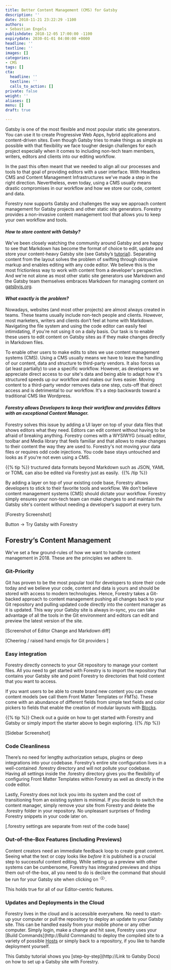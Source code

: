 ```yaml
---
title: Better Content Management (CMS) for Gatsby
description: ''
date: 2018-11-21 23:22:29 -1100
authors:
- Sebastian Engels
publishdate: 2018-12-05 17:00:00 -1100
expirydate: 2030-01-01 04:00:00 +0000
headline: ''
textline: ''
images: []
categories:
- CMS
tags: []
cta:
  headline: ''
  textline: ''
  calls_to_action: []
private: false
weight: ''
aliases: []
menu: []
draft: true

---
```

Gatsby is one of the most flexible and most popular static site generators. You can use it to create Progressive Web Apps, hybrid applications and content-driven sites. Even though Gatsby tries to make things as simple as possible with that flexibility we face tougher design challenges for each project especially when it comes to including non-tech team members, writers, editors and clients into our editing workflow.

In the past this often meant that we needed to align all our processes and tools to that goal of providing editors with a user interface. With Headless CMS and Content Management Infrastructures we've made a step in the right direction. Nevertheless, even today, using a CMS usually means drastic compromises in our workflow and how we store our code, content and data.

Forestry now supports Gatsby and challenges the way we approach content management for Gatsby projects and other static site generators. Forestry provides a non-invasive content management tool that allows you to keep your own workflow and tools.

#### _How to store content with Gatsby?_

We've been closely watching the community around Gatsby and are happy to see that Markdown has become the format of choice to edit, update and store your content-heavy Gatsby site (see Gatsby’s [tutorial](https://www.gatsbyjs.org/tutorial/part-six/#transformer-plugins)). Separating content from the layout solves the problem of swifting through obtrusive markup and enables editing with any code editor. We believe this is the most frictionless way to work with content from a developer's perspective. And we're not alone as most other static site generators use Markdown and the Gatsby team themselves embraces Markdown for managing content on [gatsbyjs.org](https://gatsbyjs.org).

#### _What exactly is the problem?_

Nowadays, websites (and most other projects) are almost always created in teams. These teams usually include non-tech people and clients. However, most marketers, writers and clients don’t feel at home with Markdown. Navigating the file system and using the code editor can easily feel intimidating, if you're not using it on a daily basis. Our task is to enable these users to edit content on Gatsby sites as if they make changes directly in Markdown files.

To enable other users to make edits to sites we use content management systems (CMS). Using a CMS usually means we have to leave the handling of our content, data and structure to third-party vendors. It also forces us (at least partially) to use a specific workflow. However, as developers we appreciate direct access to our site's data and being able to adapt how it's structured speeds up our workflow and makes our lives easier. Moving content to a third-party vendor removes data one step, cuts-off that direct access and is detrimental to our workflow. It's a step backwards toward a traditional CMS like Wordpress.

#### _Forestry allows Developers to keep their workflow and provides Editors with an exceptional Content Manager._

Forestry solves this issue by adding a UI layer on top of your data files that shows editors what they need. Editors can edit content without having to be afraid of breaking anything. Forestry comes with a WYSIWYG (visual) editor, toolbar and Media library that feels familiar and that allows to make changes to their content the way they are used to. Forestry's not moving your data files or requires odd code injections. You code base stays untouched and looks as if you're not even using a CMS.

{{% tip %}}
tructured data formats beyond Markdown such as JSON, YAML or TOML can also be edited via Forestry just as easily. 
{{% /tip %}}

By adding a layer on top of your existing code base, Forestry allows developers to stick to their favorite tools and workflow. We don’t believe content management systems (CMS) should dictate your workflow. Forestry simply ensures your non-tech team can make changes to and maintain the Gatsby site's content without needing a developer’s support at every turn.

\[Forestry Screenshot\]

Button → Try Gatsby with Forestry

## Forestry’s Content Management

We've set a few ground-rules of how we want to handle content management in 2018. These are the principles we adhere to.

### Git-Priority

Git has proven to be the most popular tool for developers to store their code today and we believe your code, content and data is yours and should be stored with access to modern technologies. Hence, Forestry takes a Git-backed approach to content management pushing all changes back to your Git repository and pulling updated code directly into the content manager as it is updated. This way your Gatsby site is always in-sync, you can take advantage of all the tools in the Git environment and editors can edit and preview the latest version of the site.

\[Screenshot of Editor Change and Markdown diff\]

\[Cheering / raised hand emojis for Git providers \]

### Easy integration

Forestry directly connects to your Git repository to manage your content files. All you need to get started with Forestry is to import the repository that contains your Gatsby site and point Forestry to directories that hold content that you want to access.

If you want users to be able to create brand new content you can create content models (we call them Front Matter Templates or FMTs). These come with an abundance of different fields from simple text fields and color pickers to fields that enable the creation of modular layouts with [Blocks](https://forestry.io/docs/settings/fields/blocks/).

{{% tip %}}
Check out a guide on how to get started with Forestry and Gatsby or simply import the starter above to begin exploring.
{{% /tip %}}

\[Sidebar Screenshot\]

### Code Cleanliness

There’s no need for lengthy authorization setups, plugins or deep integrations into your codebase. Forestry’s entire site configuration lives in a well-contained .forestry directory and will not pollute your codebase. Having all settings inside the .forestry directory gives you the flexibility of configuring Front Matter Templates within Forestry as well as directly in the code editor.

Lastly, Forestry does not lock you into its system and the cost of transitioning from an existing system is minimal. If you decide to switch the content manager, simply remove your site from Forestry and delete the .forestry folder in your repository. No unpleasant surprises of finding Forestry snippets in your code later on.

\[.forestry settings are separate from rest of the code base\]

### Out-of-the-Box Features (including Previews)

Content creators need an immediate feedback loop to create great content. Seeing what the text or copy looks like _before_ it is published is a crucial step to successful content editing. While setting up a preview with other systems can be cumbersome, Forestry has integrated previews and ships them out-of-the-box, all you need to do is declare the command that should be run for your Gatsby site when clicking on <svg xmlns="http://www.w3.org/2000/svg" width="18" height="18" viewBox="0 0 24 24"><g fill="none" fill-rule="evenodd" stroke="currentcolor" stroke-width="1.2"><path d="M12 18c6 0 10-6 10-6s-4-6-10-6-10 6-10 6 4 6 10 6z"></path><circle cx="12" cy="12" r="2"></circle></g></svg>.

This holds true for all of our Editor-centric features.

### Updates and Deployments in the Cloud

Forestry lives in the cloud and is accessible everywhere. No need to start-up your computer or pull the repository to deploy an update to your Gatsby site. This can be handled easily from your mobile phone or any other computer. Simply login, make a change and hit save, Forestry uses your [Build Commands](http://Build Commands) to deploy the compiled site to a variety of possible [Hosts](http://Hosts) or simply back to a repository, if you like to handle deployment yourself.

This Gatsby tutorial shows you [step-by-step](http://Link to Gatsby Docs) on how to set up a Gatsby site with Forestry.